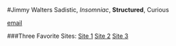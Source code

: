 #Jimmy Walters
Sadistic, _Insomniac_, **Structured**, Curious

[email](computerssuck93@hotmail)

###Three Favorite Sites:
[Site 1](Battlelog.com)
[Site 2](YellowBullet.com)
[Site 3](ClipJunkie.com)